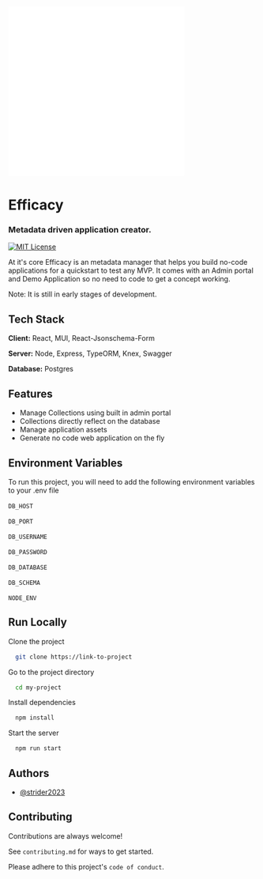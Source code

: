 ![Alt text](./public/efficacy-logo.svg "Title")
# Efficacy
### Metadata driven application creator.

[![MIT License](https://img.shields.io/badge/License-MIT-green.svg)](https://choosealicense.com/licenses/mit/)

At it's core Efficacy is an metadata manager that helps you build no-code applications for a quickstart to test any MVP. It comes with an Admin portal and Demo Application so no need to code to get a concept working.

Note: It is still in early stages of development.


## Tech Stack

**Client:** React, MUI, React-Jsonschema-Form

**Server:** Node, Express, TypeORM, Knex, Swagger

**Database:** Postgres


## Features

- Manage Collections using built in admin portal
- Collections directly reflect on the database 
- Manage application assets
- Generate no code web application on the fly


## Environment Variables

To run this project, you will need to add the following environment variables to your .env file

`DB_HOST`

`DB_PORT`

`DB_USERNAME`

`DB_PASSWORD`

`DB_DATABASE`

`DB_SCHEMA`

`NODE_ENV`


## Run Locally

Clone the project

```bash
  git clone https://link-to-project
```

Go to the project directory

```bash
  cd my-project
```

Install dependencies

```bash
  npm install
```

Start the server

```bash
  npm run start
```


## Authors

- [@strider2023](https://www.github.com/strider2023)


## Contributing

Contributions are always welcome!

See `contributing.md` for ways to get started.

Please adhere to this project's `code of conduct`.


